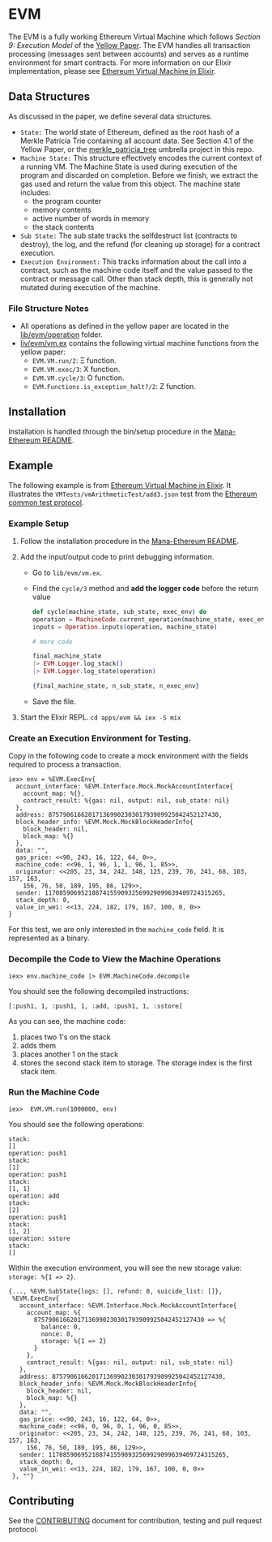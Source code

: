 # EVM

The EVM is a fully working Ethereum Virtual Machine which follows _Section 9: Execution Model_ of the [Yellow Paper](https://github.com/ethereum/yellowpaper). The EVM handles all transaction processing (messages sent between accounts) and serves as a runtime environment for smart contracts. For more information on our Elixir implementation, please see [Ethereum Virtual Machine in Elixir](https://www.badykov.com/elixir/2018/04/29/evm-basics/).

## Data Structures

As discussed in the paper, we define several data structures.

* `State:` The world state of Ethereum, defined as the root hash of a Merkle Patricia Trie containing all account data. See Section 4.1 of the Yellow Paper, or the [merkle_patricia_tree](../merkle_patricia_tree) umbrella project in this repo.
* `Machine State:` This structure effectively encodes the current context of a running VM. The Machine State is used during execution of the program and discarded on completion. Before we finish, we extract the gas used and return the value from this object. The machine state includes:
  * the program counter
  * memory contents
  * active number of words in memory
  * the stack contents
* `Sub State:` The sub state tracks the selfdestruct list (contracts to destroy), the log, and the refund (for cleaning up storage) for a contract execution.
* `Execution Environment:` This tracks information about the call into a contract, such as the machine code itself and the value passed to the contract or message call. Other than stack depth, this is generally not mutated during execution of the machine.

### File Structure Notes
- All operations as defined in the yellow paper are located in the [lib/evm/operation](lib/evm/operation) folder.
- [liv/evm/vm.ex](lib/evm/vm.ex) contains the following virtual machine functions from the yellow paper:
  - `EVM.VM.run/2`: Ξ function.
  - `EVM.VM.exec/3`: X function.
  - `EVM.VM.cycle/3`: O function.
  - `EVM.Functions.is_exception_halt?/2`: Z function.


## Installation

Installation is handled through the bin/setup procedure in the [Mana-Ethereum README](../../README.md).

## Example

The following example is from [Ethereum Virtual Machine in Elixir](https://www.badykov.com/elixir/2018/04/29/evm-basics/). It illustrates the `VMTests/vmArithmeticTest/add3.json` test from the [Ethereum common test protocol](https://github.com/ethereum/tests/).

### Example Setup

1. Follow the installation procedure in the [Mana-Ethereum README](../../README.md).

2. Add the input/output code to print debugging information.
   - Go to `lib/evm/vm.ex`.

   - Find the `cycle/3` method and **add the logger code** before the return value
      ```elixir
      def cycle(machine_state, sub_state, exec_env) do
      operation = MachineCode.current_operation(machine_state, exec_env)
      inputs = Operation.inputs(operation, machine_state)

      # more code

      final_machine_state
      |> EVM.Logger.log_stack()
      |> EVM.Logger.log_state(operation)

      {final_machine_state, n_sub_state, n_exec_env}
      ```
   - Save the file.

 4. Start the Elixir REPL.  `cd apps/evm && iex -S mix`

### Create an Execution Environment for Testing.

Copy in the following code to create a mock environment with the fields required to process a transaction.

```
iex> env = %EVM.ExecEnv{
  account_interface: %EVM.Interface.Mock.MockAccountInterface{
    account_map: %{},
    contract_result: %{gas: nil, output: nil, sub_state: nil}
  },
  address: 87579061662017136990230301793909925042452127430,
  block_header_info: %EVM.Mock.MockBlockHeaderInfo{
    block_header: nil,
    block_map: %{}
  },
  data: "",
  gas_price: <<90, 243, 16, 122, 64, 0>>,
  machine_code: <<96, 1, 96, 1, 1, 96, 1, 85>>,
  originator: <<205, 23, 34, 242, 148, 125, 239, 76, 241, 68, 103, 157, 163,
    156, 76, 50, 189, 195, 86, 129>>,
  sender: 1170859069521887415590932569929099639409724315265,
  stack_depth: 0,
  value_in_wei: <<13, 224, 182, 179, 167, 100, 0, 0>>
}
```

For this test, we are only interested in the `machine_code` field. It is represented as a binary.

### Decompile the Code to View the Machine Operations

`iex> env.machine_code |> EVM.MachineCode.decompile`

You should see the following decompiled instructions:

`[:push1, 1, :push1, 1, :add, :push1, 1, :sstore]`

As you can see, the machine code:
1. places two 1's on the stack
2. adds them
3. places another 1 on the stack
4. stores the second stack item to storage. The storage index is the first stack item.

### Run the Machine Code

`iex>  EVM.VM.run(1000000, env)`

You should see the following operations:

```
stack:
[]
operation: push1
stack:
[1]
operation: push1
stack:
[1, 1]
operation: add
stack:
[2]
operation: push1
stack:
[1, 2]
operation: sstore
stack:
[]
```

Within the execution environment, you will see the new storage value: `storage: %{1 => 2}`.

```
{..., %EVM.SubState{logs: [], refund: 0, suicide_list: []},
 %EVM.ExecEnv{
   account_interface: %EVM.Interface.Mock.MockAccountInterface{
     account_map: %{
       87579061662017136990230301793909925042452127430 => %{
         balance: 0,
         nonce: 0,
         storage: %{1 => 2}
       }
     },
     contract_result: %{gas: nil, output: nil, sub_state: nil}
   },
   address: 87579061662017136990230301793909925042452127430,
   block_header_info: %EVM.Mock.MockBlockHeaderInfo{
     block_header: nil,
     block_map: %{}
   },
   data: "",
   gas_price: <<90, 243, 16, 122, 64, 0>>,
   machine_code: <<96, 0, 96, 0, 1, 96, 0, 85>>,
   originator: <<205, 23, 34, 242, 148, 125, 239, 76, 241, 68, 103, 157, 163,
     156, 76, 50, 189, 195, 86, 129>>,
   sender: 1170859069521887415590932569929099639409724315265,
   stack_depth: 0,
   value_in_wei: <<13, 224, 182, 179, 167, 100, 0, 0>>
 }, ""}
```

## Contributing

See the [CONTRIBUTING](../../CONTRIBUTING.md) document for contribution, testing and pull request protocol.
